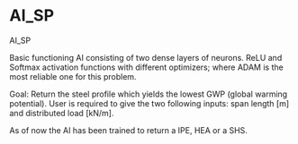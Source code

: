 # AI_SP
AI_SP


Basic functioning AI consisting of two dense layers of neurons. ReLU and Softmax activation functions with different optimizers; where ADAM is the most reliable one for this problem. 

Goal:
Return the steel profile which yields the lowest GWP (global warming potential).
User is required to give the two following inputs: span length [m] and distributed load [kN/m]. 

As of now the AI has been trained to return a IPE, HEA or a SHS. 
